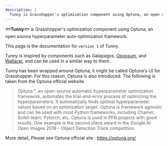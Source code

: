 ```yaml
---
description: |
  Tunny is Grasshopper's optimization component using Optuna, an open source hyperparameter auto-optimization framework.
---
```


:fish:**Tunny**:fish: is Grasshopper's optimization component using Optuna, an
open source hyperparameter auto-optimization framework.

This page is the documentation for `version 1` of Tunny.

Tunny is inspired by components such as Galapagos,
[Opossum](https://www.food4rhino.com/en/app/opossum-optimization-solver-surrogate-models),
and [Wallacei](https://www.food4rhino.com/en/app/wallacei), and can be used in a
similar way to them.

Tunny has been wrapped around Optuna; it might be called Optuna's UI for
Grasshopper. For this reason, Optuna is also introduced. The following is taken
from the Optuna official website

> Optuna™, an open-source automatic hyperparameter optimization framework,
> automates the trial-and-error process of optimizing the hyperparameters. It
> automatically finds optimal hyperparameter values based on an optimization
> target. Optuna is framework agnostic and can be used with most Python
> frameworks, including Chainer, Scikit-learn, Pytorch, etc. Optuna is used in
> PFN projects with good results. One example is the second place award in the
> Google AI Open Images 2018 – Object Detection Track competition.

More detail, Please see Optuna official site : https://optuna.org/
